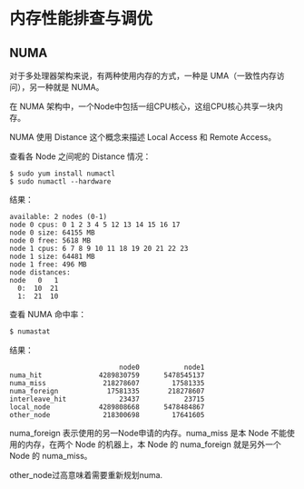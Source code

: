 # 内存性能排查与调优



## NUMA

对于多处理器架构来说，有两种使用内存的方式，一种是 UMA（一致性内存访问），另一种就是 NUMA。

在 NUMA 架构中，一个Node中包括一组CPU核心，这组CPU核心共享一块内存。

NUMA 使用 Distance 这个概念来描述 Local Access 和 Remote Access。

查看各 Node 之间呢的 Distance 情况：

```
$ sudo yum install numactl
$ sudo numactl --hardware
```

结果：

```
available: 2 nodes (0-1)
node 0 cpus: 0 1 2 3 4 5 12 13 14 15 16 17
node 0 size: 64155 MB
node 0 free: 5618 MB
node 1 cpus: 6 7 8 9 10 11 18 19 20 21 22 23
node 1 size: 64481 MB
node 1 free: 496 MB
node distances:
node   0   1 
  0:  10  21 
  1:  21  10
```

查看 NUMA 命中率：

```bash
$ numastat
```

结果：

```
                           node0           node1
numa_hit              4289830759      5478545137
numa_miss              218278607        17581335
numa_foreign            17581335       218278607
interleave_hit             23437           23715
local_node            4289808668      5478484867
other_node             218300698        17641605
```

numa_foreign 表示使用的另一Node申请的内存。numa_miss 是本 Node 不能使用的内存，在两个 Node 的机器上，本 Node 的 numa_foreign 就是另外一个 Node 的 numa_miss。

other_node过高意味着需要重新规划numa.

























